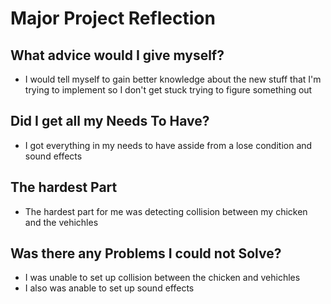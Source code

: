 # Major Project Reflection 

## What advice would I give myself?
- I would tell myself to gain better knowledge about the new stuff that I'm trying to implement so I don't get stuck trying to figure something out

## Did I get all my Needs To Have?
- I got everything in my needs to have asside from a lose condition and sound effects

## The hardest Part
- The hardest part for me was detecting collision between my chicken and the vehichles

## Was there any Problems I could not Solve?
- I was unable to set up collision between the chicken and vehichles
- I also was anable to set up sound effects